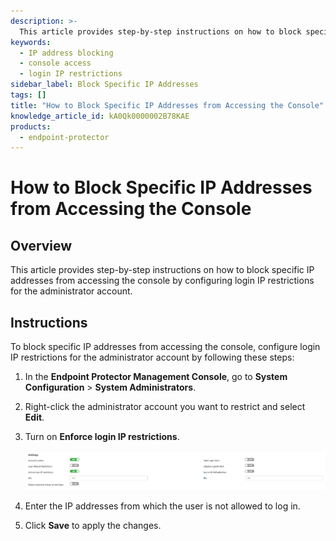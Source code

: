 ```yaml
---
description: >-
  This article provides step-by-step instructions on how to block specific IP addresses from accessing the console by configuring login IP restrictions for the administrator account.
keywords:
  - IP address blocking
  - console access
  - login IP restrictions
sidebar_label: Block Specific IP Addresses
tags: []
title: "How to Block Specific IP Addresses from Accessing the Console"
knowledge_article_id: kA0Qk0000002B78KAE
products:
  - endpoint-protector
---
```


# How to Block Specific IP Addresses from Accessing the Console

## Overview

This article provides step-by-step instructions on how to block specific IP addresses from accessing the console by configuring login IP restrictions for the administrator account.

## Instructions

To block specific IP addresses from accessing the console, configure login IP restrictions for the administrator account by following these steps:

1. In the **Endpoint Protector Management Console**, go to **System Configuration** > **System Administrators**.
2. Right-click the administrator account you want to restrict and select **Edit**.
3. Turn on **Enforce login IP restrictions**.

   ![Dialog box for enforcing login IP restrictions with the option enabled](./images/servlet_image_1e592ef62413.png)

4. Enter the IP addresses from which the user is not allowed to log in.
5. Click **Save** to apply the changes.